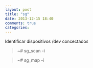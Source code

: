 ```yaml
---
layout: post
title: "sg"
date: 2013-12-15 18:40
comments: true
categories: 
---
```

Identificar dispositivos /dev concectados

>~# sg_scan -i

>~# sg_map -i

